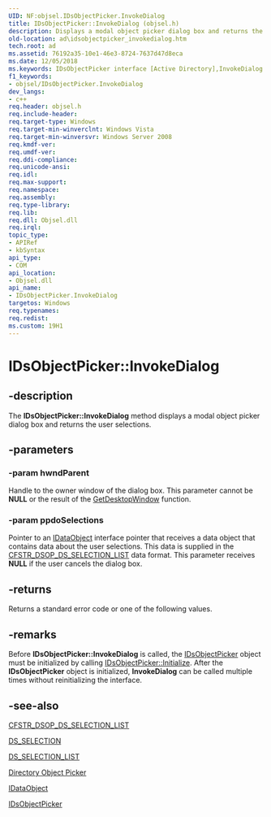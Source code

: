 ```yaml
---
UID: NF:objsel.IDsObjectPicker.InvokeDialog
title: IDsObjectPicker::InvokeDialog (objsel.h)
description: Displays a modal object picker dialog box and returns the user selections.
old-location: ad\idsobjectpicker_invokedialog.htm
tech.root: ad
ms.assetid: 76192a35-10e1-46e3-8724-7637d47d8eca
ms.date: 12/05/2018
ms.keywords: IDsObjectPicker interface [Active Directory],InvokeDialog method, IDsObjectPicker.InvokeDialog, IDsObjectPicker::InvokeDialog, InvokeDialog, InvokeDialog method [Active Directory], InvokeDialog method [Active Directory],IDsObjectPicker interface, _glines_idsobjectpicker_invokedialog, ad.idsobjectpicker__invokedialog, ad.idsobjectpicker_invokedialog, objsel/IDsObjectPicker::InvokeDialog
f1_keywords:
- objsel/IDsObjectPicker.InvokeDialog
dev_langs:
- c++
req.header: objsel.h
req.include-header: 
req.target-type: Windows
req.target-min-winverclnt: Windows Vista
req.target-min-winversvr: Windows Server 2008
req.kmdf-ver: 
req.umdf-ver: 
req.ddi-compliance: 
req.unicode-ansi: 
req.idl: 
req.max-support: 
req.namespace: 
req.assembly: 
req.type-library: 
req.lib: 
req.dll: Objsel.dll
req.irql: 
topic_type:
- APIRef
- kbSyntax
api_type:
- COM
api_location:
- Objsel.dll
api_name:
- IDsObjectPicker.InvokeDialog
targetos: Windows
req.typenames: 
req.redist: 
ms.custom: 19H1
---
```


# IDsObjectPicker::InvokeDialog


## -description


The <b>IDsObjectPicker::InvokeDialog</b> method displays a modal object picker dialog box and returns the user selections.


## -parameters




### -param hwndParent

Handle to the owner window of the dialog box. This parameter cannot be <b>NULL</b> or the result of the <a href="https://docs.microsoft.com/windows/desktop/api/winuser/nf-winuser-getdesktopwindow">GetDesktopWindow</a> function.


### -param ppdoSelections

Pointer to an <a href="https://docs.microsoft.com/windows/desktop/api/objidl/nn-objidl-idataobject">IDataObject</a> interface pointer that receives a data object that contains data about the user selections. This data is supplied in the <a href="https://docs.microsoft.com/windows/desktop/AD/cfstr-dsop-ds-selection-list">CFSTR_DSOP_DS_SELECTION_LIST</a> data format. This parameter receives <b>NULL</b> if the user cancels the dialog box.


## -returns



Returns a standard error code or one of the following values.




## -remarks



Before <b>IDsObjectPicker::InvokeDialog</b> is called, the <a href="https://docs.microsoft.com/windows/desktop/api/objsel/nn-objsel-idsobjectpicker">IDsObjectPicker</a> object must be initialized by calling <a href="https://docs.microsoft.com/windows/desktop/api/objsel/nf-objsel-idsobjectpicker-initialize">IDsObjectPicker::Initialize</a>. After the <b>IDsObjectPicker</b> object is initialized, <b>InvokeDialog</b> can be called multiple times without reinitializing the interface.




## -see-also




<a href="https://docs.microsoft.com/windows/desktop/AD/cfstr-dsop-ds-selection-list">CFSTR_DSOP_DS_SELECTION_LIST</a>



<a href="https://docs.microsoft.com/windows/desktop/api/objsel/ns-objsel-ds_selection">DS_SELECTION</a>



<a href="https://docs.microsoft.com/windows/desktop/api/objsel/ns-objsel-ds_selection_list">DS_SELECTION_LIST</a>



<a href="https://docs.microsoft.com/windows/desktop/AD/directory-object-picker">Directory Object Picker</a>



<a href="https://docs.microsoft.com/windows/desktop/api/objidl/nn-objidl-idataobject">IDataObject</a>



<a href="https://docs.microsoft.com/windows/desktop/api/objsel/nn-objsel-idsobjectpicker">IDsObjectPicker</a>
 

 

